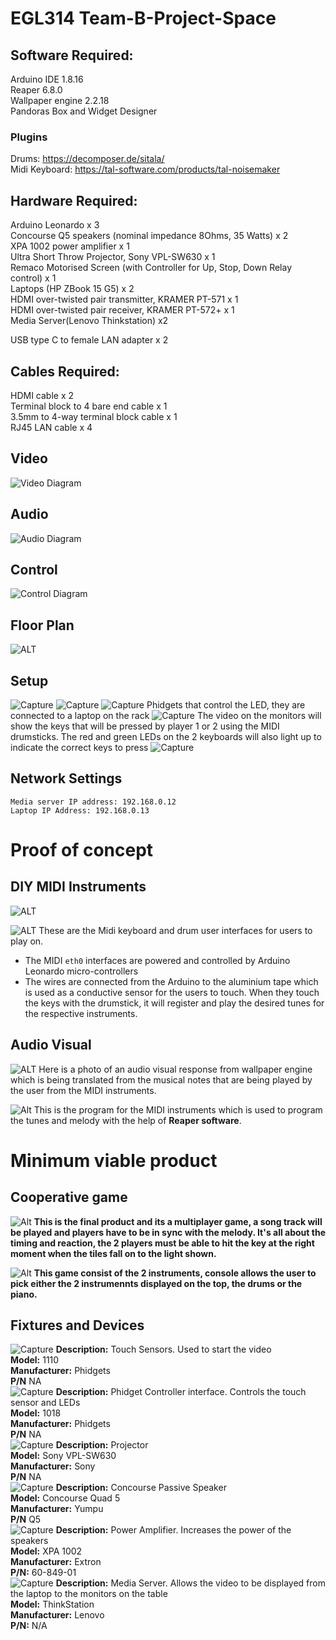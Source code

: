 # EGL314 Team-B-Project-Space

## Software Required:<br>

Arduino IDE 1.8.16<br>
Reaper 6.8.0<br>
Wallpaper engine 2.2.18 <br>
Pandoras Box and Widget Designer<br>
### **Plugins**
Drums: https://decomposer.de/sitala/ <br>
Midi Keyboard: https://tal-software.com/products/tal-noisemaker<br>


## Hardware Required:<br>
Arduino Leonardo x 3<br>
Concourse Q5 speakers (nominal impedance 8Ohms, 35 Watts) x 2<br>
XPA 1002 power amplifier x 1<br>
Ultra Short Throw Projector, Sony VPL-SW630 x 1<br>
Remaco Motorised Screen (with Controller for Up, Stop, Down Relay control) x 1<br>
Laptops (HP ZBook 15 G5) x 2<br>
HDMI over-twisted pair transmitter, KRAMER PT-571 x 1<br>
HDMI over-twisted pair receiver, KRAMER PT-572+ x 1<br>
Media Server(Lenovo Thinkstation) x2<br>

USB type C to female LAN adapter x 2<br>

## Cables Required:<br>
HDMI cable x 2<br>
Terminal block to 4 bare end cable x 1<br>
3.5mm to 4-way terminal block cable x 1<br>
RJ45 LAN cable x 4<br>

## Video 
![Video Diagram](images/Video.jpg)
## Audio
![Audio Diagram](images/Audio.jpg)
## Control
![Control Diagram](images/controlphoto.jpeg)

## Floor Plan
![ALT](images/FloorPlan.jpg)

## Setup 
![Capture](images/setup.jpg)
![Capture](images/server.jpg)
![Capture](images/phidget_setup2.jpg)
Phidgets that control the LED, they are connected to a laptop on the rack
![Capture](images/keyboardled.jpg)
The video on the monitors will show the keys that will be pressed by player 1 or 2 using the MIDI drumsticks. The red and green LEDs on the 2 keyboards will also light up to indicate the correct keys to press
![Capture](images/rack2.jpg)
## Network Settings
```
Media server IP address: 192.168.0.12 
Laptop IP Address: 192.168.0.13
```
# Proof of concept 
## DIY MIDI Instruments
![ALT](images/MIDI_Keyboard.jpg)


![ALT](images/Drum.jpg)
These are the Midi keyboard and drum user interfaces for users to play on.
* The MIDI `eth0` interfaces are powered and controlled by Arduino Leonardo micro-controllers
* The wires are connected from the Arduino to the aluminium tape which is used as a conductive sensor for the users to touch. When they touch the keys with the drumstick, it will register and play the desired tunes for the respective instruments.
## Audio Visual
![ALT](images/AudioVisual.jpg)
Here is a photo of an audio visual response from wallpaper engine which is being translated from the musical notes that are being played by the user from the MIDI instruments.

![Alt](images/MIDIcode.jpg)
This is the program for the MIDI instruments which is used to program the tunes and melody with the help of **Reaper software**.

# Minimum viable product
## Cooperative game
![Alt](images/Multiplayer.jpg)
__This is the final product and its a multiplayer game, a song track will be played and players have to be in sync with the melody. It's all about the timing and reaction, the  2 players must be able to hit the key at the right moment when the tiles fall on to the light shown.__

![Alt](images/Percussion.jpg)
__This game consist of the 2 instruments, console allows the user to pick either the 2 instrumennts displayed on the top, the drums or the piano.__

## Fixtures and Devices

![Capture](images/TouchSensor.jpg)
**Description:** Touch Sensors. Used to start the video <br>
**Model:** 1110 <br>
**Manufacturer:** Phidgets <br>
**P/N** NA <br>
![Capture](images/Phidget_Interface.jpg)
**Description:** Phidget Controller interface. Controls the touch sensor and LEDs <br>
**Model:** 1018 <br>
**Manufacturer:** Phidgets <br>
**P/N** NA <br>
![Capture](images/Projector.jpg)
**Description:** Projector <br>
**Model:** Sony VPL-SW630 <br>
**Manufacturer:** Sony <br>
**P/N** NA <br>
![Capture](images/Speaker1.jpg)
**Description:** Concourse Passive Speaker <br>
**Model:** Concourse Quad 5  <br>
**Manufacturer:** Yumpu <br>
**P/N** Q5 <br>
![Capture](images/XPA1002Amp.jpg)
**Description:** Power Amplifier. Increases the power of the speakers<br>
**Model:** XPA 1002 <br>
**Manufacturer:** Extron <br>
**P/N:** 60-849-01 <br>
![Capture](images/server.jpg)
**Description:** Media Server. Allows the video to be displayed from the laptop to the monitors on the table<br>
**Model:** ThinkStation <br>
**Manufacturer:** Lenovo <br>
**P/N:** N/A <br>









